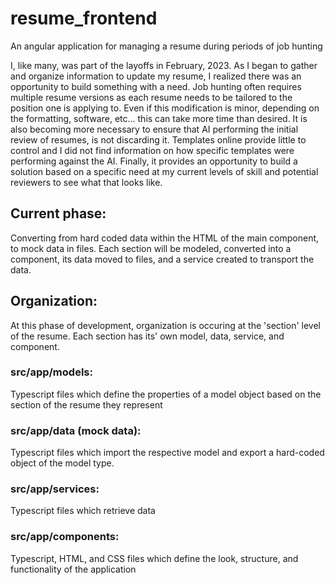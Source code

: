 # resume_frontend
An angular application for managing a resume during periods of job hunting

I, like many, was part of the layoffs in February, 2023. As I began to gather and organize information to update my resume, I realized there was an opportunity to build something with a need. Job hunting often requires multiple resume versions as each resume needs to be tailored to the position one is applying to. Even if this modification is minor, depending on the formatting, software, etc... this can take more time than desired. It is also becoming more necessary to ensure that AI performing the initial review of resumes, is not discarding it. Templates online provide little to control and I did not find information on how specific templates were performing against the AI. Finally, it provides an opportunity to build a solution based on a specific need at my current levels of skill and potential reviewers to see what that looks like.


## Current phase:
Converting from hard coded data within the HTML of the main component, to mock data in files. Each section will be modeled, converted into a component, its data moved to files, and a service created to transport the data.


## Organization:
At this phase of development, organization is occuring at the 'section' level of the resume. Each section has its' own model, data, service, and component.

### src/app/models:
Typescript files which define the properties of a model object based on the section of the resume they represent

### src/app/data (mock data):
Typescript files which import the respective model and export a hard-coded object of the model type.

### src/app/services:
Typescript files which retrieve data

### src/app/components:
Typescript, HTML, and CSS files which define the look, structure, and functionality of the application


